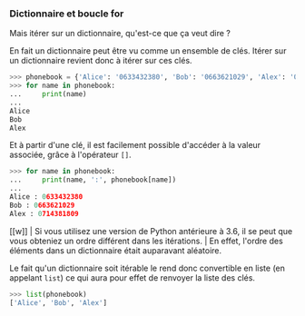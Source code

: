 ### Dictionnaire et boucle for

Mais itérer sur un dictionnaire, qu'est-ce que ça veut dire ?

En fait un dictionnaire peut être vu comme un ensemble de clés.
Itérer sur un dictionnaire revient donc à itérer sur ces clés.

```python
>>> phonebook = {'Alice': '0633432380', 'Bob': '0663621029', 'Alex': '0714381809'}
>>> for name in phonebook:
...     print(name)
...
Alice
Bob
Alex
```

Et à partir d'une clé, il est facilement possible d'accéder à la valeur associée, grâce à l'opérateur `[]`.

```python
>>> for name in phonebook:
...     print(name, ':', phonebook[name])
...
Alice : 0633432380
Bob : 0663621029
Alex : 0714381809
```

[[w]]
| Si vous utilisez une version de Python antérieure à 3.6, il se peut que vous obteniez un ordre différent dans les itérations.
| En effet, l'ordre des éléments dans un dictionnaire était auparavant aléatoire.

Le fait qu'un dictionnaire soit itérable le rend donc convertible en liste (en appelant `list`) ce qui aura pour effet de renvoyer la liste des clés.

```python
>>> list(phonebook)
['Alice', 'Bob', 'Alex']
```
